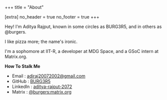 +++
title = "About"

[extra]
no_header = true
no_footer = true
+++

Hey! I'm Aditya Rajput, known in some circles as BURG3R5, and in others as @burgers.

I like pizza more; the name's ironic.

I'm a sophomore at IIT-R, a developer at MDG Space, and a GSoC intern at Matrix.org.

**How To Stalk Me**

- Email : [adiraj20072002@gmail.com](mailto:adiraj20072002@gmail.com)
- GitHub : [BURG3R5](https://github.com/BURG3R5)
- LinkedIn : [aditya-rajput-2072](https://www.linkedin.com/in/aditya-rajput-2072)
- Matrix : [@burgers:matrix.org](https://matrix.to/#/@burgers:matrix.org)
